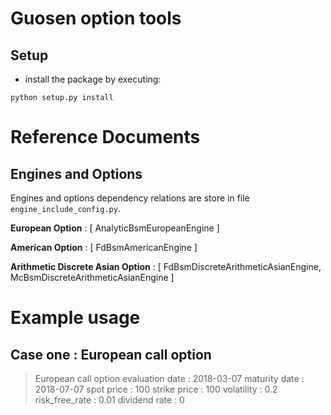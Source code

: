 # Guosen option tools

## Setup

- install the package by executing:
```commandline
python setup.py install
```

# Reference Documents

## Engines and Options

Engines and options dependency relations are store in file `engine_include_config.py`.  

**European Option** : [ AnalyticBsmEuropeanEngine ]  
  
**American Option** : [ FdBsmAmericanEngine ]  
  
**Arithmetic Discrete Asian Option** : [ FdBsmDiscreteArithmeticAsianEngine, McBsmDiscreteArithmeticAsianEngine ]  


# Example usage

## Case one : European call option

>  European call option
>  evaluation date : 2018-03-07
>  maturity date : 2018-07-07
>  spot price : 100
>  strike price : 100
>  volatility : 0.2
>  risk_free_rate : 0.01
>  dividend rate : 0
